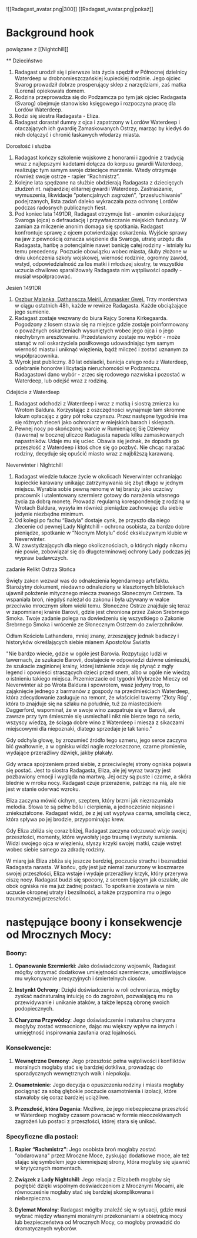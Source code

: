 
![[Radagast_avatar.png|300]]
[[Radagast_avatar.png|pokaż]]

# Background hook
powiązane z [[Nightchill]] 

**
Dzieciństwo

1. Radagast urodził się i pierwsze lata życia spędził w Północnej dzielnicy Waterdeep w drobnomieszczańskiej kupieckiej rodzinie. Jego ojciec Svarog prowadził dobrze prosperujący sklep z narzędziami, zaś matka (Lorena) opiekowała domem.
2. Rodzina przeprowadza się do Podzamcza po tym jak ojciec Radagasta (Svarog) obejmuje stanowisko księgowego i rozpoczyna pracę dla Lordów Waterdeep.
3. Rodzi się siostra Radagasta - Eliza.
4. Radagast dorastał dumny z ojca i zapatrzony w Lordów Waterdeep i otaczających ich gwardię Zamaskowanych Ostrzy, marząc by kiedyś do nich dołączyć i chronić łaskawych włodarzy miasta.


Dorosłość i służba

1. Radagast kończy szkolenie wojskowe z honorami i zgodnie z tradycją wraz z najlepszymi kadetami dołącza do korpusu gwardii Waterdeep, realizując tym samym swoje dziecięce marzenie. Wtedy otrzymuje również swoje ostrze - rapier “Rachmistrz”. 
2. Kolejne lata spędzone na służbie obdzierają Radagasta z dziecięcych złudzeń nt. najbardziej elitarnej gwardii Waterdeep. Zastraszanie, wymuszenia, likwidacje “potencjalnych zagrożeń”, “przesłuchiwanie” podejrzanych, lista zadań daleko wykraczała poza ochronę Lordów podczas radosnych publicznych fiest.
3. Pod koniec lata 1491DR, Radagast otrzymuje list - anonim oskarżający Svaroga (ojca) o defraudację i przywłaszczanie miejskich funduszy. W zamian za milczenie anonim domaga się spotkania. Radagast konfrontuje sprawę z ojcem potwierdzając oskarżenia. Wyjście sprawy na jaw z pewnością oznacza więzienie dla Svaroga, utratę urzędu dla Radagasta, hańbę a potencjalnie nawet banicję całej rodziny - istniały ku temu precedensy. Poczucie obowiązku wobec miasta, śluby złożone w dniu ukończenia szkoły wojskowej, wierność rodzinie, ogromny zawód, wstyd, odpowiedzialność za los matki i młodszej siostry, te wszystkie uczucia chwilowo sparaliżowały Radagasta nim wątpliwości opadły - musiał współpracować.

  
Jesień 1491DR

1. [Oszbur Malanka, Dathanscza Meiril, Ammasker Gwel.](https://forgottenrealms.fandom.com/wiki/Death_Masks) Trzy morderstwa w ciągu ostatnich 48h, każde w rewirze Radagasta. Każde obciążające jego sumienie. 
2. Radagast zostaje wezwany do biura Rajcy Sorena Kirkegaarda. Pogodzony z losem stawia się na miejsce gdzie zostaje poinformowany o poważnych oskarżeniach wysuniętych wobec jego ojca i o jego niechybnym aresztowaniu. Przedstawiony zostaje mu wybór - może stanąć w roli oskarżyciela posiłkowego udowadniając tym samym wierność miastu i uniknąć więzienia, bądź milczeć i zostać uznanym za współpracownika. 
3. Wyrok jest publiczny. 80 lat odsiadki, banicja całego rodu z Waterdeep, odebranie honorów i licytacja nieruchomości w Podzamczu. Radagastowi dano wybór - zrzec się rodowego nazwiska i pozostać w Waterdeep, lub odejść wraz z rodziną.


Odejście z Waterdeep

1. Radagast odchodzi z Waterdeep i wraz z matką i siostrą zmierza ku Wrotom Baldura. Korzystając z oszczędności wynajmuje tam skromne lokum opłacając z góry pół roku czynszu. Przez następne tygodnie ima się różnych zleceń jako ochroniarz w miejskich barach i sklepach.
2. Pewnej nocy po skończonej warcie w Rumieniącej Się Dziewicy (tawerna) w bocznej uliczce Radagasta napada kilku zamaskowanych napastników. Udaje mu się uciec. Obawia się jednak, że dopadła go przeszłość z Waterdeep i ktoś chce się go pozbyć. Nie chcąc narażać rodziny, decyduje się opuścić miasto wraz z najbliższą karawaną.


Neverwinter i Nightchill

1. Radagast wiedzie tułacze życie w okolicach Neverwinter ochraniając kupieckie karawany unikając zatrzymywania się zbyt długo w jednym miejscu. Wyrabia sobie pewną renomę w tej branży jako uczciwy pracownik i utalentowany szermierz gotowy do narażenia własnego życia za dobrą monetę. Prowadzi regularną korespondencję z rodziną w Wrotach Baldura, wysyła im również pieniądze zachowując dla siebie jedynie niezbędne minimum.
2. Od kolegi po fachu “Badyla” dostaje cynk, że przyszło dla niego zlecenie od pewnej Lady Nightchill - ochrona osobista, za bardzo dobre pieniądze, spotkanie w “Nocnym Motylu” dość ekskluzywnym klubie w Neverwinter. 
3. W zawstydzających dla niego okolicznościach, o których nigdy nikomu nie powie, zobowiązał się do długoterminowej ochrony Lady podczas jej wypraw badawczych.



zadanie Relikt Ostrza Słońca

Święty zakon wezwał was do odnalezienia legendarnego artefaktu.
Starożytny dokument, niedawno odnaleziony w klasztornych bibliotekach ujawnił położenie mitycznego miecza zwanego Słonecznym Ostrzem.
Ta wspaniała broń, niegdyś należał do zakonu i była używany w walce przeciwko mrocznym siłom wieki temu. 
Słoneczne Ostrze znajduje się teraz w zapomnianej krainie Barovii, gdzie jest chroniona przez Zakon Srebrnego Smoka.
Twoje zadanie polega na dowiedzeniu się wszystkiego o Zakonie Srebrnego Smoka i wrócenie ze Słonecznym Ostrzem do zwierzchników.

Odłam Kościoła Lathandera, mniej znany,  zrzeszający jednak badaczy i historyków określających siebie mianem Apostołów Światła

 "Nie bardzo wiecie, gdzie w ogóle jest Barovia. Rozpytując ludzi w tawernach, że szukacie Barovii, dostajecie w odpowiedzi dziwne uśmieszki, że szukacie zaginionej krainy, której istnienie zdaje się płynąć z mgły legend i opowieści straszących dzieci przed snem, albo w ogóle nie wiedzą o istnieniu takiego miejsca. Przemierzacie od tygodni Wybrzeże Mieczy od Neverwinter aż po Wrota Baldura i spowrotem, wasz jedyny trop, to zająknięcie jednego z barmanów z gospody na przedmieściach Waterdeep, która zdecydowanie zasługuje na remont, że właściciel tawerny 'Złoty Róg' , która to znajduje się na szlaku na południe, tuż za miasteczkiem Daggerford, wspominał, że w swoje wino zaopatruje się w Barovii, ale zawsze przy tym śmiesznie się usmiechał i nikt nie bierze tego na serio, wszyscy wiedzą, że ściaga dobre wino z Waterdeep i miesza z sikaczami miejscowymi dla niepoznaki, dlatego sprzedaje je tak tanio."


Gdy odchyla głowę, by zrozumieć źródło tego szmeru, jego serce zaczyna bić gwałtownie, a w ognisku widzi nagle rozzłoszczone, czarne płomienie, wydające przeraźliwy dźwięk, jakby płakały.

Gdy wraca spojrzeniem przed siebie, z przeciwległej strony ogniska pojawia się postać. Jest to siostra Radagasta, Eliza, ale jej wyraz twarzy jest pozbawiony emocji i wygląda na martwą. Jej oczy są puste i czarne, a skóra blednie w mroku nocy. Radagast czuje przerażenie, patrząc na nią, ale nie jest w stanie oderwać wzroku.

Eliza zaczyna mówić cichym, szeptem, który brzmi jak niezrozumiała melodia. Słowa te są pełne bólu i cierpienia, a jednocześnie niejasne i zniekształcone. Radagast widzi, że z jej ust wypływa czarna, smolistą ciecz, która spływa po jej brodzie, przypominając krew.

Gdy Eliza zbliża się coraz bliżej, Radagast zaczyna odczuwać wizje swojej przeszłości, momenty, które wywołały jego traumę i wyrzuty sumienia. Widzi swojego ojca w więzieniu, słyszy krzyki swojej matki, czuje wstręt wobec siebie samego za zdradę rodziny.

W miarę jak Eliza zbliża się jeszcze bardziej, poczucie strachu i beznadziei Radagasta narasta. W końcu, gdy jest już niemal zanurzony w koszmarze swojej przeszłości, Eliza wstaje i wydaje przeraźliwy krzyk, który przerywa ciszę nocy. Radagast budzi się spocony, z sercem bijącym jak oszalałe, ale obok ogniska nie ma już żadnej postaci. To spotkanie zostawia w nim uczucie okropnej utraty i bezsilności, a także przypomina mu o jego traumatycznej przeszłości.


# następujące boony i konsekwencje od Mrocznych Mocy:

### Boony:

1. **Opanowanie Szermierki**: Jako doświadczony wojownik, Radagast mógłby otrzymać dodatkowe umiejętności szermiercze, umożliwiające mu wykonywanie precyzyjnych i śmiertelnych ciosów.
    
2. **Instynkt Ochrony**: Dzięki doświadczeniu w roli ochroniarza, mógłby zyskać nadnaturalną intuicję co do zagrożeń, pozwalającą mu na przewidywanie i unikanie ataków, a także lepszą obronę swoich podopiecznych.
    
3. **Charyzma Przywódcy**: Jego doświadczenie i naturalna charyzma mogłyby zostać wzmocnione, dając mu większy wpływ na innych i umiejętność inspirowania zaufania oraz lojalności.
    

### Konsekwencje:

1. **Wewnętrzne Demony**: Jego przeszłość pełna wątpliwości i konfliktów moralnych mogłaby stać się bardziej dotkliwa, prowadząc do sporadycznych wewnętrznych walk i niepokoju.
    
2. **Osamotnienie**: Jego decyzja o opuszczeniu rodziny i miasta mogłaby pociągnąć za sobą głębokie poczucie osamotnienia i izolacji, które stawałoby się coraz bardziej uciążliwe.
    
3. **Przeszłość, która Dogania**: Możliwe, że jego niebezpieczna przeszłość w Waterdeep mogłaby czasem powracać w formie nieoczekiwanych zagrożeń lub postaci z przeszłości, której stara się unikać.
    

### Specyficzne dla postaci:

1. **Rapier “Rachmistrz”**: Jego osobista broń mogłaby zostać "obdarowana" przez Mroczne Moce, zyskując dodatkowe moce, ale też stając się symbolem jego ciemniejszej strony, która mogłaby się ujawnić w krytycznych momentach.
    
2. **Związek z Lady Nightchill**: Jego relacja z Elizabeth mogłaby się pogłębić dzięki wspólnym doświadczeniom z Mrocznymi Mocami, ale równocześnie mogłaby stać się bardziej skomplikowana i niebezpieczna.
    
3. **Dylemat Moralny**: Radagast mógłby znaleźć się w sytuacji, gdzie musi wybrać między własnymi moralnymi przekonaniami a obietnicą mocy lub bezpieczeństwa od Mrocznych Mocy, co mogłoby prowadzić do dramatycznych wyborów.


